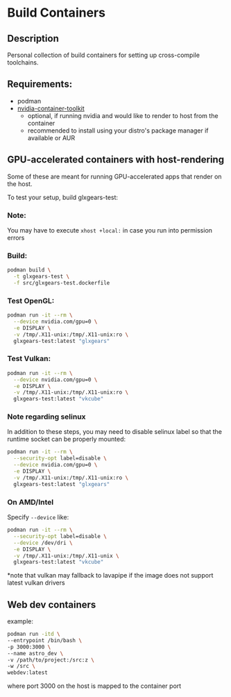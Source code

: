 # Build Containers

## Description
Personal collection of build containers for setting up cross-compile toolchains.

## Requirements:
- podman
- [nvidia-container-toolkit](https://docs.nvidia.com/datacenter/cloud-native/container-toolkit/latest/install-guide.html)
  - optional, if running nvidia and would like to render to host from the container
  - recommended to install using your distro's package manager if available or AUR


## GPU-accelerated containers with host-rendering
Some of these are meant for running GPU-accelerated apps that render on the host.

To test your setup, build glxgears-test:

### Note:
You may have to execute `xhost +local:` in case you run into permission errors

### Build:
```bash
podman build \
  -t glxgears-test \
  -f src/glxgears-test.dockerfile
```

### Test OpenGL:
```bash
podman run -it --rm \
  --device nvidia.com/gpu=0 \
  -e DISPLAY \
  -v /tmp/.X11-unix:/tmp/.X11-unix:ro \
  glxgears-test:latest "glxgears"
```

### Test Vulkan:
```bash
podman run -it --rm \
  --device nvidia.com/gpu=0 \
  -e DISPLAY \
  -v /tmp/.X11-unix:/tmp/.X11-unix:ro \
  glxgears-test:latest "vkcube"
```

### Note regarding selinux
In addition to these steps, you may need to disable selinux label
so that the runtime socket can be properly mounted:

```bash
podman run -it --rm \
  --security-opt label=disable \
  --device nvidia.com/gpu=0 \
  -e DISPLAY \
  -v /tmp/.X11-unix:/tmp/.X11-unix:ro \
  glxgears-test:latest "glxgears"
```

### On AMD/Intel
Specify `--device` like:

```bash
podman run -it --rm \
  --security-opt label=disable \
  --device /dev/dri \
  -e DISPLAY \
  -v /tmp/.X11-unix:/tmp/.X11-unix \
  glxgears-test:latest "vkcube"
```
*note that vulkan may fallback to lavapipe if the image does not support latest vulkan drivers

## Web dev containers

example:

```bash
podman run -itd \
--entrypoint /bin/bash \
-p 3000:3000 \
--name astro_dev \
-v /path/to/project:/src:z \
-w /src \
webdev:latest
```
where port 3000 on the host is mapped to the container port
